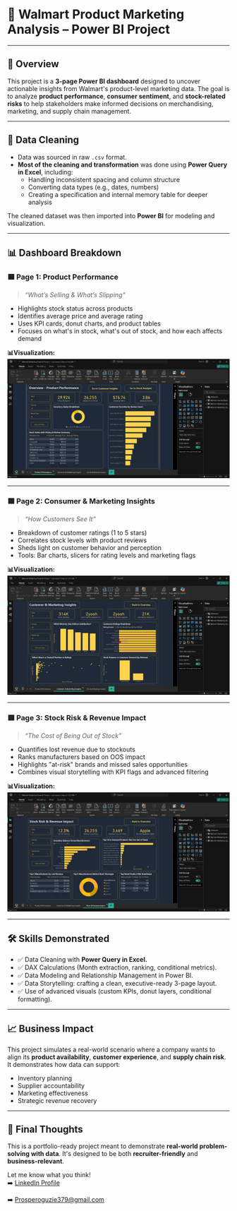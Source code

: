 # 🛒 Walmart Product Marketing Analysis – Power BI Project

---

## 📌 Overview  
This project is a **3-page Power BI dashboard** designed to uncover actionable insights from Walmart's product-level marketing data. The goal is to analyze **product performance**, **consumer sentiment**, and **stock-related risks** to help stakeholders make informed decisions on merchandising, marketing, and supply chain management.

---

## 🧽 Data Cleaning  
- Data was sourced in raw `.csv` format.
- **Most of the cleaning and transformation** was done using **Power Query in Excel**, including:
  - Handling inconsistent spacing and column structure
  - Converting data types (e.g., dates, numbers)
  - Creating a specification and internal memory table for deeper analysis 

The cleaned dataset was then imported into **Power BI** for modeling and visualization.

---

## 📊 Dashboard Breakdown  

### 🟦 Page 1: Product Performance  
> _“What’s Selling & What’s Slipping”_

- Highlights stock status across products
- Identifies average price and average rating
- Uses KPI cards, donut charts, and product tables
- Focuses on what's in stock, what's out of stock, and how each affects demand

**📊Visualization:**
![Visuals](/Screenshots/Power%20BI%20Desktop%207_20_2025%206_17_16%20AM.png)

---

### 🟩 Page 2: Consumer & Marketing Insights  
> _“How Customers See It”_

- Breakdown of customer ratings (1 to 5 stars)
- Correlates stock levels with product reviews
- Sheds light on customer behavior and perception
- Tools: Bar charts, slicers for rating levels and marketing flags

**📊Visualization:**
![Visuals](/Screenshots/Power%20BI%20Desktop%207_20_2025%204_32_37%20PM.png)


---

### 🟥 Page 3: Stock Risk & Revenue Impact  
> _“The Cost of Being Out of Stock”_

- Quantifies lost revenue due to stockouts
- Ranks manufacturers based on OOS impact
- Highlights "at-risk" brands and missed sales opportunities
- Combines visual storytelling with KPI flags and advanced filtering

**📊Visualization:**
![Visuals](/Screenshots/Power%20BI%20Desktop%207_20_2025%204_32_55%20PM.png)

---

## 🛠 Skills Demonstrated  
- ✅ Data Cleaning with **Power Query in Excel.**  
- ✅ DAX Calculations (Month extraction, ranking, conditional metrics).  
- ✅ Data Modeling and Relationship Management in Power BI.  
- ✅ Data Storytelling: crafting a clean, executive-ready 3-page layout. 
- ✅ Use of advanced visuals (custom KPIs, donut layers, conditional formatting).

---

## 📈 Business Impact  
This project simulates a real-world scenario where a company wants to align its **product availability**, **customer experience**, and **supply chain risk**. It demonstrates how data can support:
- Inventory planning  
- Supplier accountability  
- Marketing effectiveness  
- Strategic revenue recovery  

---

## 📢 Final Thoughts  
This is a portfolio-ready project meant to demonstrate **real-world problem-solving with data**. It's designed to be both **recruiter-friendly** and **business-relevant**.

Let me know what you think!  
➡️ [LinkedIn Profile](https://www.linkedin.com/in/prosper-oguzie-54a706336?lipi=urn%3Ali%3Apage%3Ad_flagship3_profile_view_base_contact_details%3B923%2BDiFtTI%2BINEUj%2FKow%2Bg%3D%3D) 

➡️  [Prosperoguzie379@gmail.com](mailto:Prosperoguzie379@gmail.com)

